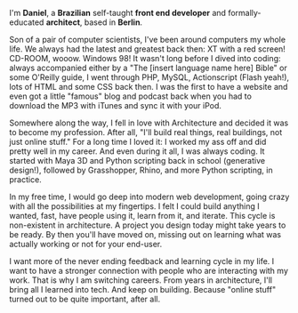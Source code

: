 I'm **Daniel**, a **Brazilian** self-taught **front end developer** and formally-educated **architect**, based in **Berlin**.

Son of a pair of computer scientists, I've been around computers my whole life. We always had the latest and greatest back then: XT with a red screen! CD-ROOM, wooow. Windows 98! It wasn't long before I dived into coding: always accompanied either by a "The [insert language name here] Bible" or some O'Reilly guide, I went through PHP, MySQL, Actionscript (Flash yeah!), lots of HTML and some CSS back then. I was the first to have a website and even got a little "famous" blog and podcast back when you had to download the MP3 with iTunes and sync it with your iPod.

Somewhere along the way, I fell in love with Architecture and decided it was to become my profession. After all, "I'll build real things, real buildings, not just online stuff." For a long time I loved it: I worked my ass off and did pretty well in my career. And even during it all, I was always coding. It started with Maya 3D and Python scripting back in school (generative design!), followed by Grasshopper, Rhino, and more Python scripting, in practice.

In my free time, I would go deep into modern web development, going crazy with all the possibilities at my fingertips. I felt I could build anything I wanted, fast, have people using it, learn from it, and iterate. This cycle is non-existent in architecture. A project you design today might take years to be ready. By then you'll have moved on, missing out on learning what was actually working or not for your end-user.

I want more of the never ending feedback and learning cycle in my life. I want to have a stronger connection with people who are interacting with my work. That is why I am switching careers. From years in architecture, I'll bring all I learned into tech. And keep on building. Because "online stuff" turned out to be quite important, after all.
